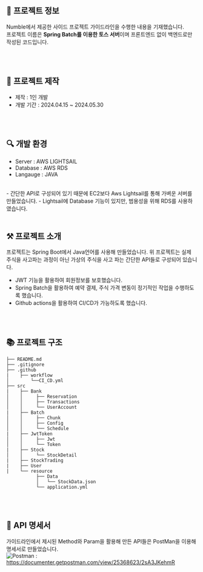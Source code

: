 ## 👋 프로젝트 정보
Numble에서 제공한 사이드 프로젝트 가이드라인을 수행한 내용을 기재했습니다.<br>
프로젝트 이름은 **Spring Batch를 이용한 토스 서버**이며 프론트엔드 없이 백엔드로만 작성된 코드입니다.

<br>
<br>

## 📅 프로젝트 제작
- 제작 : 1인 개발
- 개발 기간 : 2024.04.15 ~ 2024.05.30

<br>
<br>

## 🔍 개발 환경
- Server : AWS LIGHTSAIL
- Database : AWS RDS
- Langauge : JAVA
<br>
- 간단한 API로 구성되어 있기 때문에 EC2보다 Aws Lightsail를 통해 가벼운 서버를 만들었습니다.
- Lightsail에 Database 기능이 있지만, 범용성을 위해 RDS를 사용하였습니다.

<br>
<br>

## ⚒ 프로젝트 소개
프로젝트는 Spring Boot에서 Java언어를 사용해 만들었습니다.
위 프로젝트는 실제 주식을 사고파는 과정이 아닌 가상의 주식을 사고 파는 간단한 API들로 구성되어 있습니다.

- JWT 기능을 활용하여 회원정보를 보호했습니다.
- Spring Batch을 활용하여 예약 결제, 주식 가격 변동이 정기적인 작업을 수행하도록 했습니다.
- Github actions을 활용하여 CI/CD가 가능하도록 했습니다.

<br>
<br>

## 📚 프로젝트 구조
```
├── README.md
├── .gitignore
├── .github
|    ├── workflow
│        └──CI_CD.yml
├── src
|    ├── Bank
│    │     ├── Reservation
│    │     ├── Transactions
│    │     └── UserAccount
|    ├── Batch
│    │     ├── Chunk
│    │     ├── Config
│    │     └── Schedule
|    ├── JwtToken
│    │     ├── Jwt
│    │     └── Token
|    ├── Stock
│    │     └── StockDetail
|    ├── StockTrading
|    ├── User
|    └── resource
           ├── Data
           │   └── StockData.json
           └── application.yml
```

<br>
<br>

## 📌 API 명세서
가이드라인에서 제시된 Method와 Param을 활용해 만든 API들은 PostMan을 이용해 명세서로 만들었습니다.
<br>
![Postman](https://img.shields.io/badge/Postman-FF6C37?style=for-the-badge&logo=postman&logoColor=white) : <https://documenter.getpostman.com/view/25368623/2sA3JKehmR>
